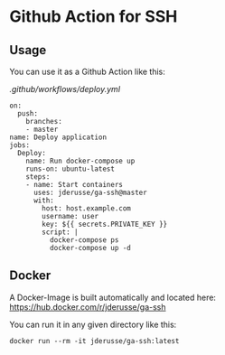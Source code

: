 # Github Action for SSH

## Usage

You can use it as a Github Action like this:

_.github/workflows/deploy.yml_
```
on:
  push:
    branches:
    - master
name: Deploy application
jobs:
  Deploy:
    name: Run docker-compose up
    runs-on: ubuntu-latest
    steps:
    - name: Start containers
      uses: jderusse/ga-ssh@master
      with:
        host: host.example.com
        username: user
        key: ${{ secrets.PRIVATE_KEY }}
        script: |
          docker-compose ps
          docker-compose up -d
```

## Docker

A Docker-Image is built automatically and located here:
https://hub.docker.com/r/jderusse/ga-ssh

You can run it in any given directory like this:

`docker run --rm -it jderusse/ga-ssh:latest`
